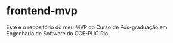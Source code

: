 # frontend-mvp
Este é o repositório do meu MVP do Curso de Pós-graduação em Engenharia de Software do CCE-PUC Rio.
